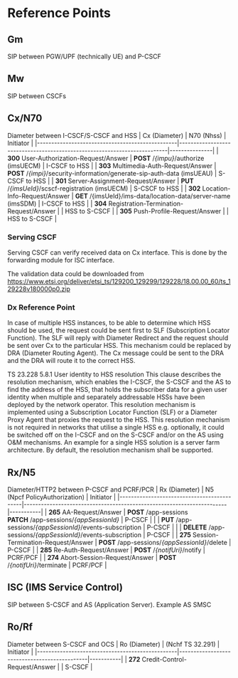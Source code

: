 # Reference Points


## Gm
SIP between PGW/UPF (technically UE) and P-CSCF


## Mw
SIP between CSCFs


## Cx/N70
Diameter between I-CSCF/S-CSCF and HSS
| Cx (Diameter)                                   | N70 (Nhss)                                                               | Initiator     |
|-------------------------------------------------|--------------------------------------------------------------------------|---------------|
| **300** User-Authorization-Request/Answer       | **POST** /_{impu}_/authorize (imsUECM)                                   | I-CSCF to HSS |
| **303** Multimedia-Auth-Request/Answer          | **POST** /_{impi}_/security-information/generate-sip-auth-data (imsUEAU) | S-CSCF to HSS |
| **301** Server-Assignment-Request/Answer        | **PUT**  /_{imsUeId}_/scscf-registration (imsUECM)                       | S-CSCF to HSS |
| **302** Location-Info-Request/Answer            | **GET**  /{imsUeId}/ims-data/location-data/server-name (imsSDM)          | I-CSCF to HSS |
| **304** Registration-Termination-Request/Answer |                                                                          | HSS to S-CSCF |
| **305** Push-Profile-Request/Answer             |                                                                          | HSS to S-CSCF |

### Serving CSCF
Serving CSCF can verify received data on Cx interface. This is done by the forwarding module for ISC interface.

The validation data could be downloaded from https://www.etsi.org/deliver/etsi_ts/129200_129299/129228/18.00.00_60/ts_129228v180000p0.zip

### Dx Reference Point
In case of multiple HSS instances, to be able to determine which HSS should be used,
the request could be sent first to SLF (Subscription Locator Function). The SLF
will reply with Diameter Redirect and the request should be sent over Cx to the
particular HSS. This mechanism could be replaced by DRA (Diameter Routing Agent).
The Cx message could be sent to the DRA and the DRA will route it to the correct HSS.

TS 23.228 5.8.1 User identity to HSS resolution
This clause describes the resolution mechanism, which enables the I-CSCF, the S-CSCF and the AS to find the address
of the HSS, that holds the subscriber data for a given user identity when multiple and separately addressable HSSs have
been deployed by the network operator. This resolution mechanism is implemented using a Subscription Locator
Function (SLF) or a Diameter Proxy Agent that proxies the request to the HSS. This resolution mechanism is not
required in networks that utilise a single HSS e.g. optionally, it could be switched off on the I-CSCF and on the S-CSCF
and/or on the AS using O&M mechanisms. An example for a single HSS solution is a server farm architecture. By
default, the resolution mechanism shall be supported.


## Rx/N5
Diameter/HTTP2 between P-CSCF and PCRF/PCR
| Rx (Diameter)                              | N5 (Npcf PolicyAuthorization)                                         | Initiator |
|--------------------------------------------|-----------------------------------------------------------------------|-----------|
| **265** AA-Request/Answer                  | **POST**   /app-sessions<br>**PATCH**  /app-sessions/_{appSessionId}_ | P-CSCF    |
|                                            | **PUT**    /app-sessions/_{appSessionId}_/events-subscription         | P-CSCF    |
|                                            | **DELETE** /app-sessions/_{appSessionId}_/events-subscription         | P-CSCF    |
| **275** Session-Termination-Request/Answer | **POST**   /app-sessions/_{appSessionId}_/delete                      | P-CSCF    |
| **285** Re-Auth-Request/Answer             | **POST**   /_{notifUri}_/notify                                       | PCRF/PCF  |
| **274** Abort-Session-Request/Answer       | **POST**   /_{notifUri}_/terminate                                    | PCRF/PCF  |


## ISC (IMS Service Control)
SIP between S-CSCF and AS (Application Server). Example AS SMSC


## Ro/Rf
Diameter between S-CSCF and OCS
| Ro (Diameter)                                   | (Nchf TS 32.291)                             | Initiator |
|-------------------------------------------------|----------------------------------------------|-----------|
| **272** Credit-Control-Request/Answer           |                                              | S-CSCF    |
